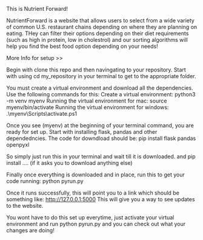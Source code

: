 This is Nutrient Forward!

NutrientForward is a website that allows users to select from a wide variety of common U.S. restaurant chains depending on where they are planning on eating. THey can filter their options depending on their diet requirements (such as high in protein, low in cholestrol) and our sorting algorithms will help you find the best food option depending on your needs!


More Info for setup >>
 
Begin with clone this repo and then navingating to your repository. 
Start with using cd my_repository in your terminal to get to the appropriate folder.

You must create a virtual environment and download all the dependencies. Use the following commands for this:
Create a virtual environment: python3 -m venv myenv
Running the virtual environment for mac: source myenv/bin/activate
Running the virtual environment for windows: .\myenv\Scripts\activate.ps1

Once you see (myenv) at the beginning of your terminal command, you are ready for set up.
Start with installing flask, pandas and other dependedncies. 
The code for downdload should be: pip install flask pandas openpyxl

So simply just run this in your terminal and wait till it is downloaded.
and pip install .... (if it asks you to download anything else)

Finally once everything is downloaded and in place, run this to get your code running: python pyrun.py

Once it runs successfully, this will point you to a link which should be something like: http://127.0.0.1:5000
This will give you a way to see updates to the website.

You wont have to do this set up everytime, just activate your virtual environment and run python pyrun.py and you can check out what your changes are doing!

